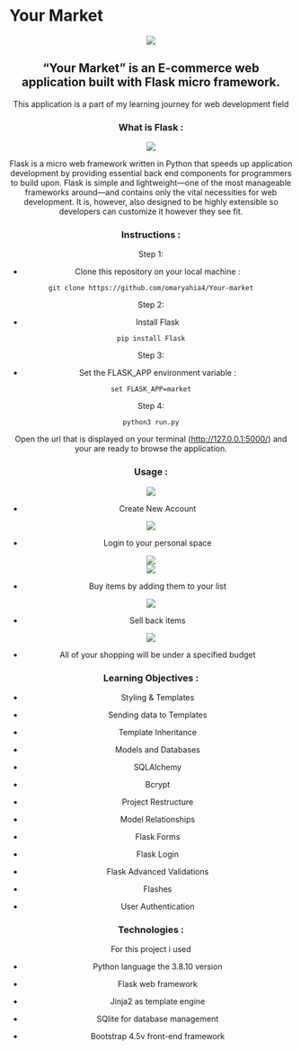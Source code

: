 # Your Market

<p><center><img  src="https://i.ibb.co/NYwd9NW/abae483018e14fffb9821c737eef9f62.png"></p>

##  “Your Market” is an E-commerce web application built with Flask micro framework.

This application is a part of my learning journey for web development field

### What is Flask :

<p><center><img  src="https://qph.fs.quoracdn.net/main-qimg-d06e73bbb0a75dd313f6919b6144d02d"></p>

  

Flask is a micro web framework written in Python that speeds up application development by providing essential back end components for programmers to build upon. Flask is simple and lightweight—one of the most manageable frameworks around—and contains only the vital necessities for web development. It is, however, also designed to be highly extensible so developers can customize it however they see fit.
### Instructions :
Step 1:
-   Clone this repository on your local machine :
```
git clone https://github.com/omaryahia4/Your-market
```

Step 2:
-   Install Flask
```
pip install Flask
```

Step 3:
-   Set the FLASK_APP environment variable :
```
set FLASK_APP=market
```

Step 4:
```
python3 run.py
```
Open the url that is displayed on your terminal (http://127.0.0.1:5000/) and your are ready to browse the application.

### Usage :
<center><img src="https://i.ibb.co/Kqpjmq8/frontpage.png">

- Create New Account

<center><img src="https://i.ibb.co/SmX6x56/signup.png">

- Login to your personal space

<center><img src="https://i.ibb.co/yVQ9HRm/login.png">
<center><img src="https://i.ibb.co/DfScmmJ/marketpage.png">

- Buy items by adding them to your list

<center><img src="https://i.ibb.co/wrPDsHB/marketpage2.png" >

- Sell back items

<center><img src="https://i.ibb.co/Hzqh2Cp/sellback.png">

- All of your shopping will be under a specified budget

### Learning Objectives :

- Styling & Templates

- Sending data to Templates

- Template Inheritance

- Models and Databases

- SQLAlchemy

- Bcrypt

- Project Restructure

- Model Relationships

- Flask Forms

- Flask Login

- Flask Advanced Validations

- Flashes

- User Authentication


### Technologies :

For this project i used

- Python language the 3.8.10 version

- Flask web framework

- Jinja2 as template engine

- SQlite for database management

- Bootstrap 4.5v front-end framework